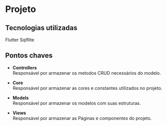 # Projeto

## Tecnologias utilizadas
   Flutter
   Sqlflite

## Pontos chaves
  * **Controllers** <br />
    Responsável por armazenar os metodos CRUD necessários do modelo.
    
  * **Core** <br />
    Responsável por armazenar as cores e constantes utilizados no projeto.    

  * **Models** <br />
    Responsável por armazenar os modelos com suas estruturas.

  * **Views** <br />
    Responsável por armazenar as Páginas e componentes do projeto.